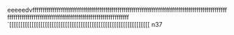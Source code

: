 eeeeedvffffffffffffffffffffffffffffffffffffffffffffffffffffffffffffffffffffffffffffffffffffffffffffffffffffffffffffffffffffffffffffffffffffffffffffffffffffffffffff´[[[[[[[[[[[[[[[[[[[[[[[[[[[[[[[[[[[[[[[[[[[[[[[[[[[[[[[[[[[[[[[ n37
